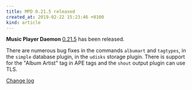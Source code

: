 ```yaml
---
title: MPD 0.21.5 released
created_at: 2019-02-22 15:23:46 +0100
kind: article
---
```


**Music Player Daemon**
[0.21.5](/download/mpd/0.21/mpd-0.21.5.tar.xz)
has been released.

There are numerous bug fixes in the commands `albumart` and
`tagtypes`, in the `simple` database plugin, in the `udisks` storage
plugin.  There is support for the "Album Artist" tag in APE tags and
the `shout` output plugin can use TLS.

[Change log](https://raw.githubusercontent.com/MusicPlayerDaemon/MPD/v0.21.5/NEWS)
